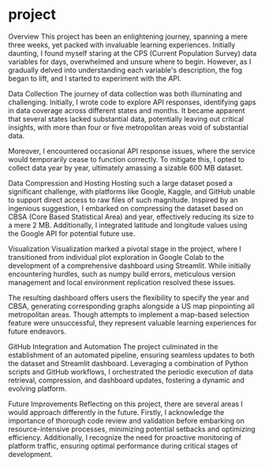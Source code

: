 # project
Overview
This project has been an enlightening journey, spanning a mere three weeks, yet packed with invaluable learning experiences. Initially daunting, I found myself staring at the CPS (Current Population Survey) data variables for days, overwhelmed and unsure where to begin. However, as I gradually delved into understanding each variable's description, the fog began to lift, and I started to experiment with the API.

Data Collection
The journey of data collection was both illuminating and challenging. Initially, I wrote code to explore API responses, identifying gaps in data coverage across different states and months. It became apparent that several states lacked substantial data, potentially leaving out critical insights, with more than four or five metropolitan areas void of substantial data.

Moreover, I encountered occasional API response issues, where the service would temporarily cease to function correctly. To mitigate this, I opted to collect data year by year, ultimately amassing a sizable 600 MB dataset.

Data Compression and Hosting
Hosting such a large dataset posed a significant challenge, with platforms like Google, Kaggle, and GitHub unable to support direct access to raw files of such magnitude. Inspired by an ingenious suggestion, I embarked on compressing the dataset based on CBSA (Core Based Statistical Area) and year, effectively reducing its size to a mere 2 MB. Additionally, I integrated latitude and longitude values using the Google API for potential future use.

Visualization
Visualization marked a pivotal stage in the project, where I transitioned from individual plot exploration in Google Colab to the development of a comprehensive dashboard using Streamlit. While initially encountering hurdles, such as numpy build errors, meticulous version management and local environment replication resolved these issues.

The resulting dashboard offers users the flexibility to specify the year and CBSA, generating corresponding graphs alongside a US map pinpointing all metropolitan areas. Though attempts to implement a map-based selection feature were unsuccessful, they represent valuable learning experiences for future endeavors.

GitHub Integration and Automation
The project culminated in the establishment of an automated pipeline, ensuring seamless updates to both the dataset and Streamlit dashboard. Leveraging a combination of Python scripts and GitHub workflows, I orchestrated the periodic execution of data retrieval, compression, and dashboard updates, fostering a dynamic and evolving platform.

Future Improvements
Reflecting on this project, there are several areas I would approach differently in the future. Firstly, I acknowledge the importance of thorough code review and validation before embarking on resource-intensive processes, minimizing potential setbacks and optimizing efficiency. Additionally, I recognize the need for proactive monitoring of platform traffic, ensuring optimal performance during critical stages of development.
